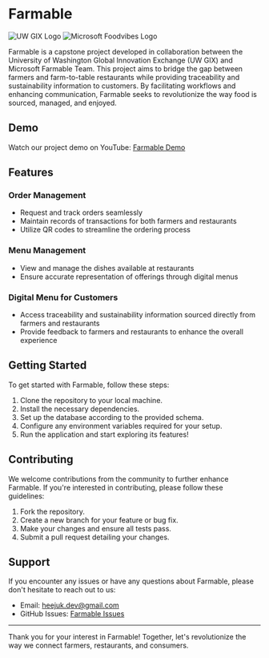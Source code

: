# Farmable

![UW GIX Logo](link_to_uw_gix_logo) ![Microsoft Foodvibes Logo](link_to_microsoft_farmable_logo)

Farmable is a capstone project developed in collaboration between the University of Washington Global Innovation Exchange (UW GIX) and Microsoft Farmable Team. This project aims to bridge the gap between farmers and farm-to-table restaurants while providing traceability and sustainability information to customers. By facilitating workflows and enhancing communication, Farmable seeks to revolutionize the way food is sourced, managed, and enjoyed.

## Demo

Watch our project demo on YouTube: [Farmable Demo](link_to_youtube_demo)

## Features

### Order Management
- Request and track orders seamlessly
- Maintain records of transactions for both farmers and restaurants
- Utilize QR codes to streamline the ordering process

### Menu Management
- View and manage the dishes available at restaurants
- Ensure accurate representation of offerings through digital menus

### Digital Menu for Customers
- Access traceability and sustainability information sourced directly from farmers and restaurants
- Provide feedback to farmers and restaurants to enhance the overall experience

## Getting Started

To get started with Farmable, follow these steps:

1. Clone the repository to your local machine.
2. Install the necessary dependencies.
3. Set up the database according to the provided schema.
4. Configure any environment variables required for your setup.
5. Run the application and start exploring its features!

## Contributing

We welcome contributions from the community to further enhance Farmable. If you're interested in contributing, please follow these guidelines:

1. Fork the repository.
2. Create a new branch for your feature or bug fix.
3. Make your changes and ensure all tests pass.
4. Submit a pull request detailing your changes.

## Support

If you encounter any issues or have any questions about Farmable, please don't hesitate to reach out to us:

- Email: [heejuk.dev@gmail.com](mailto:support@Farmableconnect.com)
- GitHub Issues: [Farmable Issues](link_to_github_issues)

<!-- ## License

This project is licensed under the MIT License - see the [LICENSE](LICENSE) file for details. -->

---

Thank you for your interest in Farmable! Together, let's revolutionize the way we connect farmers, restaurants, and consumers.
